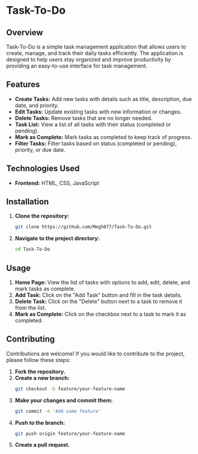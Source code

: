 # Task-To-Do

## Overview

Task-To-Do is a simple task management application that allows users to create, manage, and track their daily tasks efficiently. The application is designed to help users stay organized and improve productivity by providing an easy-to-use interface for task management.

## Features

- **Create Tasks:** Add new tasks with details such as title, description, due date, and priority.
- **Edit Tasks:** Update existing tasks with new information or changes.
- **Delete Tasks:** Remove tasks that are no longer needed.
- **Task List:** View a list of all tasks with their status (completed or pending).
- **Mark as Complete:** Mark tasks as completed to keep track of progress.
- **Filter Tasks:** Filter tasks based on status (completed or pending), priority, or due date.

## Technologies Used

- **Frontend:** HTML, CSS, JavaScript

## Installation

1. **Clone the repository:**
   ```bash
   git clone https://github.com/Megh077/Task-To-Do.git
   ```
2. **Navigate to the project directory:**
   ```bash
   cd Task-To-Do
   ```

## Usage

1. **Home Page:** View the list of tasks with options to add, edit, delete, and mark tasks as complete.
2. **Add Task:** Click on the "Add Task" button and fill in the task details.
3. **Delete Task:** Click on the "Delete" button next to a task to remove it from the list.
4. **Mark as Complete:** Click on the checkbox next to a task to mark it as completed.

## Contributing

Contributions are welcome! If you would like to contribute to the project, please follow these steps:

1. **Fork the repository.**
2. **Create a new branch:**
   ```bash
   git checkout -b feature/your-feature-name
   ```
3. **Make your changes and commit them:**
   ```bash
   git commit -m 'Add some feature'
   ```
4. **Push to the branch:**
   ```bash
   git push origin feature/your-feature-name
   ```
5. **Create a pull request.**
